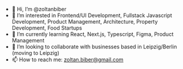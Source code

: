 - 👋 Hi, I’m @zoltanbiber
- 👀 I’m interested in Frontend/UI Development, Fullstack Javascript Development, Product Management, Architecture, Property Development, Food Startups 
- 🌱 I’m currently learning React, Next.js, Typescript, Figma, Product Management
- 💞️ I’m looking to collaborate with businesses based in Leipzig/Berlin (moving to Leipzig)
- 📫 How to reach me: zoltan.biber@gmail.com

<!---
zoltanbiber/zoltanbiber is a ✨ special ✨ repository because its `README.md` (this file) appears on your GitHub profile.
You can click the Preview link to take a look at your changes.
--->
